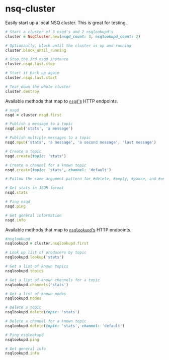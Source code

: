 # nsq-cluster

Easily start up a local NSQ cluster. This is great for testing.

```ruby
# Start a cluster of 3 nsqd's and 2 nsqlookupd's
cluster = NsqCluster.new(nsqd_count: 3, nsqlookupd_count: 2)

# Optionaally, block until the cluster is up and running
cluster.block_until_running

# Stop the 3rd nsqd instance
cluster.nsqd.last.stop

# Start it back up again
cluster.nsqd.last.start

# Tear down the whole cluster
cluster.destroy
```

Available methods that map to [`nsqd`'s](http://nsq.io/components/nsqd.html) HTTP endpoints.

```ruby
# nsqd
nsqd = cluster.nsqd.first

# Publish a message to a topic
nsqd.pub('stats', 'a message')

# Publish multiple messages to a topic
nsqd.mpub('stats', 'a message', 'a second message', 'last message')

# Create a topic
nsqd.create(topic: 'stats')

# Create a channel for a known topic
nsqd.create(topic: 'stats', channel: 'default')

# Follow the same argument pattern for #delete, #empty, #pause, and #unpause

# Get stats in JSON format
nsqd.stats

# Ping nsqd
nsqd.ping

# Get general information
nsqd.info
```

Available methods that map to [`nsqlookupd`'s](http://nsq.io/components/nsqlookupd.html) HTTP endpoints.

```ruby
#nsqlookupd
nsqlookupd = cluster.nsqlookupd.first

# Look up list of producers by topic
nsqlookupd.lookup('stats')

# Get a list of known topics
nsqlookupd.topics

# Get a list of known channels for a topic
nsqlookupd.channels('stats')

# Get a list of known nodes
nsqlookupd.nodes

# Delete a topic
nsqlookupd.delete(topic: 'stats')

# Delete a channel for a known topic
nsqlookupd.delete(topic: 'stats', channel: 'default')

# Ping nsqlookupd
nsqlookupd.ping

# Get general info
nsqlookupd.info
```